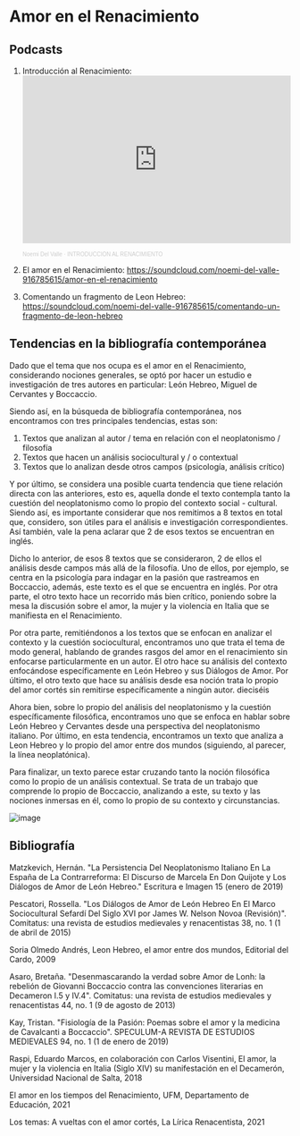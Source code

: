# Amor en el Renacimiento

## Podcasts 

1. Introducción al Renacimiento:  <iframe width="100%" height="300" scrolling="no" frameborder="no" allow="autoplay" src="https://w.soundcloud.com/player/?url=https%3A//api.soundcloud.com/tracks/1053812326&color=%23ff5500&auto_play=false&hide_related=false&show_comments=true&show_user=true&show_reposts=false&show_teaser=true&visual=true"></iframe><div style="font-size: 10px; color: #cccccc;line-break: anywhere;word-break: normal;overflow: hidden;white-space: nowrap;text-overflow: ellipsis; font-family: Interstate,Lucida Grande,Lucida Sans Unicode,Lucida Sans,Garuda,Verdana,Tahoma,sans-serif;font-weight: 100;"><a href="https://soundcloud.com/noemi-del-valle-916785615" title="Noemi Del Valle" target="_blank" style="color: #cccccc; text-decoration: none;">Noemi Del Valle</a> · <a href="https://soundcloud.com/noemi-del-valle-916785615/introduccion-al-renacimiento" title="INTRODUCCIÓN AL RENACIMIENTO" target="_blank" style="color: #cccccc; text-decoration: none;">INTRODUCCIÓN AL RENACIMIENTO</a></div>

2. El amor en el Renacimiento: https://soundcloud.com/noemi-del-valle-916785615/amor-en-el-renacimiento

3. Comentando un fragmento de Leon Hebreo: https://soundcloud.com/noemi-del-valle-916785615/comentando-un-fragmento-de-leon-hebreo

## Tendencias en la bibliografía contemporánea 

Dado que el tema que nos ocupa es el amor en el Renacimiento, considerando nociones generales, se optó por hacer un estudio e investigación de tres autores en particular: León Hebreo, Miguel de Cervantes y Boccaccio.

Siendo así, en la búsqueda de bibliografía contemporánea, nos encontramos con tres principales tendencias, estas son: 

1. Textos que analizan al autor / tema en relación con el neoplatonismo / filosofía 
2. Textos que hacen un análisis sociocultural y / o contextual
3. Textos que lo analizan desde otros campos (psicología, análisis crítico)

Y por último, se considera una posible cuarta tendencia que tiene relación directa con las anteriores, esto es, aquella donde el texto contempla tanto la cuestión del neoplatonismo como lo propio del contexto social - cultural. Siendo así, es importante considerar que nos remitimos a 8 textos en total que, considero, son útiles para el análisis e investigación correspondientes. Así también, vale la pena aclarar que 2 de esos textos se encuentran en inglés.

Dicho lo anterior, de esos 8 textos que se consideraron, 2 de ellos el análisis desde campos más allá de la filosofía. Uno de ellos, por ejemplo, se centra en la psicología para indagar en la pasión que rastreamos en Boccaccio, además, este texto es el que se encuentra en inglés. Por otra parte, el otro texto hace un recorrido más bien crítico, poniendo sobre la mesa la discusión sobre el amor, la mujer y la violencia en Italia que se manifiesta en el Renacimiento.

Por otra parte, remitiéndonos a los textos que se enfocan en analizar el contexto y la cuestión sociocultural, encontramos uno que trata el tema de modo general, hablando de grandes rasgos del amor en el renacimiento sin enfocarse particularmente en un autor. El otro hace su análisis del contexto enfocándose específicamente en León Hebreo y sus Diálogos de Amor. Por último, el otro texto que hace su análisis desde esa noción trata lo propio del amor cortés sin remitirse específicamente a ningún autor.
dieciséis

Ahora bien, sobre lo propio del análisis del neoplatonismo y la cuestión específicamente filosófica, encontramos uno que se enfoca en hablar sobre León Hebreo y Cervantes desde una perspectiva del neoplatonismo italiano. Por último, en esta tendencia, encontramos un texto que analiza a Leon Hebreo y lo propio del amor entre dos mundos (siguiendo, al parecer, la línea neoplatónica).

Para finalizar, un texto parece estar cruzando tanto la noción filosófica como lo propio de un análisis contextual. Se trata de un trabajo que comprende lo propio de Boccaccio, analizando a este, su texto y las nociones inmersas en él, como lo propio de su contexto y circunstancias.

![image](https://user-images.githubusercontent.com/83621954/120931102-c156bf00-c6b5-11eb-9ac3-90bf2634ad1e.png)

## Bibliografía 

Matzkevich, Hernán. "La Persistencia Del Neoplatonismo Italiano En La España de La Contrarreforma: El Discurso de Marcela En Don Quijote y Los Diálogos de Amor de León Hebreo." Escritura e Imagen 15 (enero de 2019)

Pescatori, Rossella. "Los Diálogos de Amor de León Hebreo En El Marco Sociocultural Sefardí Del Siglo XVI por James W. Nelson Novoa (Revisión)". Comitatus: una revista de estudios medievales y renacentistas 38, no. 1 (1 de abril de 2015)

Soria Olmedo Andrés, Leon Hebreo, el amor entre dos mundos, Editorial del Cardo, 2009 

Asaro, Bretaña. "Desenmascarando la verdad sobre Amor de Lonh: la rebelión de Giovanni Boccaccio contra las convenciones literarias en Decameron I.5 y IV.4". Comitatus: una revista de estudios medievales y renacentistas 44, no. 1 (9 de agosto de 2013)

Kay, Tristan. "Fisiología de la Pasión: Poemas sobre el amor y la medicina de Cavalcanti a Boccaccio". SPECULUM-A REVISTA DE ESTUDIOS MEDIEVALES 94, no. 1 (1 de enero de 2019)

Raspi, Eduardo Marcos, en colaboración con Carlos Visentini, El amor, la mujer y la violencia en Italia (Siglo XIV) su manifestación en el Decamerón, Universidad Nacional de Salta, 2018

El amor en los tiempos del Renacimiento, UFM, Departamento de Educación, 2021

Los temas: A vueltas con el amor cortés, La Lírica Renacentista, 2021
